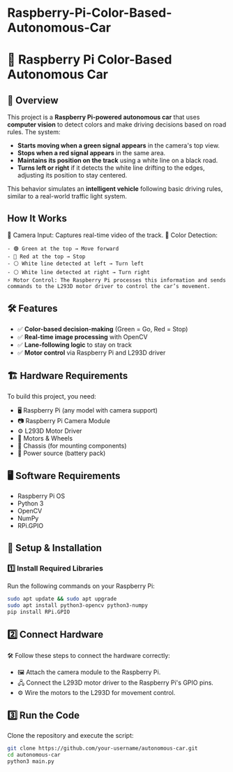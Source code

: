 # Raspberry-Pi-Color-Based-Autonomous-Car

# 🚗 Raspberry Pi Color-Based Autonomous Car  

## 📌 Overview  
This project is a **Raspberry Pi-powered autonomous car** that uses **computer vision** to detect colors and make driving decisions based on road rules. The system:  
- **Starts moving when a green signal appears** in the camera's top view.  
- **Stops when a red signal appears** in the same area.  
- **Maintains its position on the track** using a white line on a black road.  
- **Turns left or right** if it detects the white line drifting to the edges, adjusting its position to stay centered.  

This behavior simulates an **intelligent vehicle** following basic driving rules, similar to a real-world traffic light system.  

## How It Works
📸 Camera Input: Captures real-time video of the track.
    🎨 Color Detection:
    
    - 🟢 Green at the top → Move forward
    - 🔴 Red at the top → Stop
    - ⚪ White line detected at left → Turn left
    - ⚪ White line detected at right → Turn right
    ⚡ Motor Control: The Raspberry Pi processes this information and sends commands to the L293D motor driver to control the car’s movement.

## 🛠️ Features  
- ✅ **Color-based decision-making** (Green = Go, Red = Stop)  
- ✅ **Real-time image processing** with OpenCV  
- ✅ **Lane-following logic** to stay on track  
- ✅ **Motor control** via Raspberry Pi and L293D driver  

## 🏗️ Hardware Requirements  
To build this project, you need:  
- 🖥️ Raspberry Pi (any model with camera support)  
- 📷 Raspberry Pi Camera Module  
- ⚙️ L293D Motor Driver  
- 🚗 Motors & Wheels  
- 🔩 Chassis (for mounting components)  
- 🔋 Power source (battery pack)  

## 🖥️ Software Requirements  
- Raspberry Pi OS  
- Python 3  
- OpenCV  
- NumPy  
- RPi.GPIO  

## 🚀 Setup & Installation  

### 1️⃣ Install Required Libraries  
Run the following commands on your Raspberry Pi:  

```bash
sudo apt update && sudo apt upgrade
sudo apt install python3-opencv python3-numpy
pip install RPi.GPIO

```
## 2️⃣ Connect Hardware
🛠️ Follow these steps to connect the hardware correctly:
- 🖼️ Attach the camera module to the Raspberry Pi.
- 🖧 Connect the L293D motor driver to the Raspberry Pi's GPIO pins.
- ⚙️ Wire the motors to the L293D for movement control.

## 3️⃣ Run the Code

Clone the repository and execute the script:

```bash
git clone https://github.com/your-username/autonomous-car.git
cd autonomous-car
python3 main.py
```
